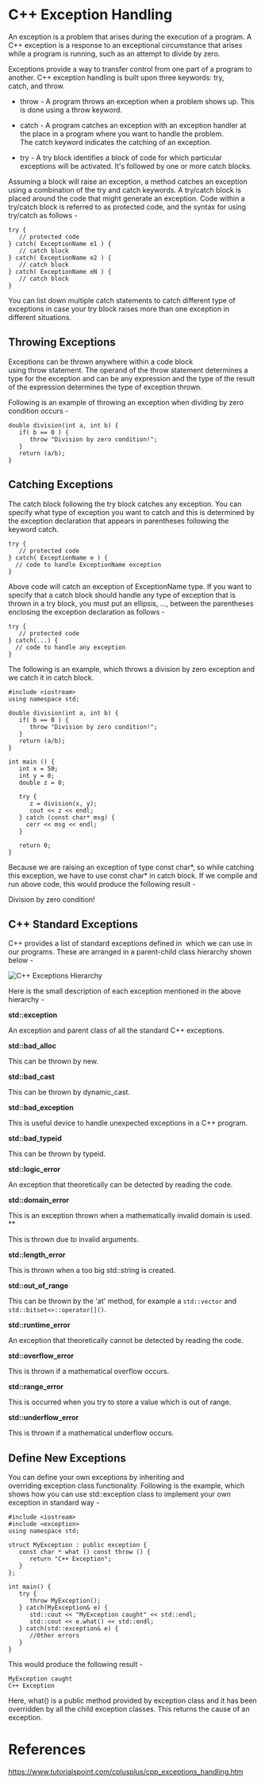 # C++ Exception Handling

An exception is a problem that arises during the execution of a program. A C++ exception is a response to an exceptional circumstance that arises while a program is running, such as an attempt to divide by zero.

Exceptions provide a way to transfer control from one part of a program to another. C++ exception handling is built upon three keywords: try, catch, and throw.

-   throw - A program throws an exception when a problem shows up. This is done using a throw keyword.

-   catch - A program catches an exception with an exception handler at the place in a program where you want to handle the problem. The catch keyword indicates the catching of an exception.

-   try - A try block identifies a block of code for which particular exceptions will be activated. It's followed by one or more catch blocks.

Assuming a block will raise an exception, a method catches an exception using a combination of the try and catch keywords. A try/catch block is placed around the code that might generate an exception. Code within a try/catch block is referred to as protected code, and the syntax for using try/catch as follows -
```
try {
   // protected code
} catch( ExceptionName e1 ) {
   // catch block
} catch( ExceptionName e2 ) {
   // catch block
} catch( ExceptionName eN ) {
   // catch block
}
```
You can list down multiple catch statements to catch different type of exceptions in case your try block raises more than one exception in different situations.

Throwing Exceptions
-------------------

Exceptions can be thrown anywhere within a code block using throw statement. The operand of the throw statement determines a type for the exception and can be any expression and the type of the result of the expression determines the type of exception thrown.

Following is an example of throwing an exception when dividing by zero condition occurs -
```
double division(int a, int b) {
   if( b == 0 ) {
      throw "Division by zero condition!";
   }
   return (a/b);
}
```
Catching Exceptions
-------------------

The catch block following the try block catches any exception. You can specify what type of exception you want to catch and this is determined by the exception declaration that appears in parentheses following the keyword catch.
```
try {
   // protected code
} catch( ExceptionName e ) {
  // code to handle ExceptionName exception
}
```
Above code will catch an exception of ExceptionName type. If you want to specify that a catch block should handle any type of exception that is thrown in a try block, you must put an ellipsis, ..., between the parentheses enclosing the exception declaration as follows -
```
try {
   // protected code
} catch(...) {
  // code to handle any exception
}
```
The following is an example, which throws a division by zero exception and we catch it in catch block.

```
#include <iostream>
using namespace std;

double division(int a, int b) {
   if( b == 0 ) {
      throw "Division by zero condition!";
   }
   return (a/b);
}

int main () {
   int x = 50;
   int y = 0;
   double z = 0;

   try {
      z = division(x, y);
      cout << z << endl;
   } catch (const char* msg) {
     cerr << msg << endl;
   }

   return 0;
}
```
Because we are raising an exception of type const char*, so while catching this exception, we have to use const char* in catch block. If we compile and run above code, this would produce the following result -

Division by zero condition!

C++ Standard Exceptions
-----------------------

C++ provides a list of standard exceptions defined in <exception> which we can use in our programs. These are arranged in a parent-child class hierarchy shown below -

![C++ Exceptions Hierarchy](assets/cpp_exceptions.jpeg)

Here is the small description of each exception mentioned in the above hierarchy -

**std::exception**

An exception and parent class of all the standard C++ exceptions.

**std::bad_alloc**

This can be thrown by new.

**std::bad_cast**

This can be thrown by dynamic_cast.

**std::bad_exception**

This is useful device to handle unexpected exceptions in a C++ program.

**std::bad_typeid**

This can be thrown by typeid.

**std::logic_error**

An exception that theoretically can be detected by reading the code.

**std::domain_error**

This is an exception thrown when a mathematically invalid domain is used.
**

This is thrown due to invalid arguments.

**std::length_error**

This is thrown when a too big std::string is created.

**std::out_of_range**

This can be thrown by the 'at' method, for example a `std::vector` and `std::bitset<>::operator[]()`.

**std::runtime_error**

An exception that theoretically cannot be detected by reading the code.

**std::overflow_error**

This is thrown if a mathematical overflow occurs.

**std::range_error**

This is occurred when you try to store a value which is out of range.

**std::underflow_error**

This is thrown if a mathematical underflow occurs.


Define New Exceptions
---------------------

You can define your own exceptions by inheriting and overriding exception class functionality. Following is the example, which shows how you can use std::exception class to implement your own exception in standard way -

```
#include <iostream>
#include <exception>
using namespace std;

struct MyException : public exception {
   const char * what () const throw () {
      return "C++ Exception";
   }
};

int main() {
   try {
      throw MyException();
   } catch(MyException& e) {
      std::cout << "MyException caught" << std::endl;
      std::cout << e.what() << std::endl;
   } catch(std::exception& e) {
      //Other errors
   }
}
```
This would produce the following result -
```
MyException caught
C++ Exception
```
Here, what() is a public method provided by exception class and it has been overridden by all the child exception classes. This returns the cause of an exception.

# References
https://www.tutorialspoint.com/cplusplus/cpp_exceptions_handling.htm
